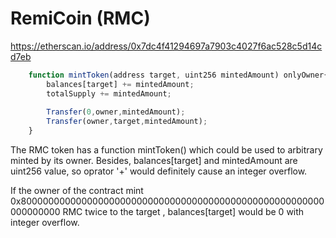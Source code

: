 # RemiCoin (RMC)
https://etherscan.io/address/0x7dc4f41294697a7903c4027f6ac528c5d14cd7eb
```javascript
    function mintToken(address target, uint256 mintedAmount) onlyOwner{
        balances[target] += mintedAmount;
        totalSupply += mintedAmount;
        
        Transfer(0,owner,mintedAmount);
        Transfer(owner,target,mintedAmount);
    }
```
The RMC token has a function mintToken() which could be used to arbitrary minted by its owner. Besides,  balances[target] and  mintedAmount are uint256 value, so oprator '+' would definitely cause an integer overflow.

If the owner of the contract mint  0x8000000000000000000000000000000000000000000000000000000000000000 RMC twice to the target , balances[target] would be 0 with integer overflow.
